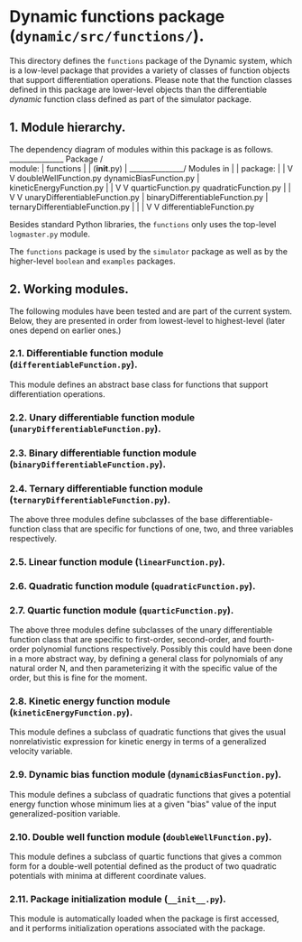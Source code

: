 # Dynamic functions package (`dynamic/src/functions/`).

This directory defines the `functions` package of the Dynamic system, 
which is a low-level package that provides a variety of classes of
function objects that support differentiation operations.  Please note 
that the function classes defined in this package are lower-level 
objects than the differentiable *dynamic* function class defined as 
part of the simulator package.  

## 1. Module hierarchy.

The dependency diagram of modules within this package is as follows.		
					 _______________
	Package 		/               \
	module:		 	|   functions   |
					| (__init__.py) |
					\_______________/
	Modules in			|		  |
	package:			|		  |
						V		  V
		doubleWellFunction.py	dynamicBiasFunction.py 
						|		kineticEnergyFunction.py 
						|			|
						V			V
			quarticFunction.py 	quadraticFunction.py 
						|			|
						V			V
				unaryDifferentiableFunction.py
										|
	binaryDifferentiableFunction.py		|
	ternaryDifferentiableFunction.py	|
						|				|
						V				V
					differentiableFunction.py

Besides standard Python libraries, the `functions` only uses the 
top-level `logmaster.py` module.
					
The `functions` package is used by the `simulator` package as well as 
by the higher-level `boolean` and `examples` packages.
				
## 2. Working modules.

The following modules have been tested and are part of the
current system.  Below, they are presented in order from 
lowest-level to highest-level (later ones depend on earlier 
ones.)

### 2.1. Differentiable function module (`differentiableFunction.py`).

This module defines an abstract base class for functions that 
support differentiation operations.

### 2.2. Unary differentiable function module (`unaryDifferentiableFunction.py`).

### 2.3. Binary differentiable function module (`binaryDifferentiableFunction.py`).

### 2.4. Ternary differentiable function module (`ternaryDifferentiableFunction.py`).

The above three modules define subclasses of the base differentiable-function class 
that are specific for functions of one, two, and three variables respectively.

### 2.5. Linear function module (`linearFunction.py`).

### 2.6. Quadratic function module (`quadraticFunction.py`).

### 2.7. Quartic function module (`quarticFunction.py`).

The above three modules define subclasses of the unary differentiable function class 
that are specific to first-order, second-order, and fourth-order polynomial functions
respectively.  Possibly this could have been done in a more abstract way, by defining
a general class for polynomials of any natural order N, and then parameterizing it 
with the specific value of the order, but this is fine for the moment.

### 2.8. Kinetic energy function module (`kineticEnergyFunction.py`).

This module defines a subclass of quadratic functions that gives the 
usual nonrelativistic expression for kinetic energy in terms of a 
generalized velocity variable.

### 2.9. Dynamic bias function module (`dynamicBiasFunction.py`).

This module defines a subclass of quadratic functions that gives a 
potential energy function whose minimum lies at a given "bias" value 
of the input generalized-position variable.

### 2.10. Double well function module (`doubleWellFunction.py`).

This module defines a subclass of quartic functions that gives a 
common form for a double-well potential defined as the product of 
two quadratic potentials with minima at different coordinate values.

### 2.11. Package initialization module (`__init__.py`).

This module is automatically loaded when the package is first accessed,
and it performs initialization operations associated with the package.

